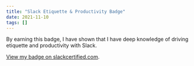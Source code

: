 ```yaml
---
title: "Slack Etiquette & Productivity Badge"
date: 2021-11-10
tags: []
---
```


By earning this badge, I have shown that I have deep knowledge of driving etiquette and productivity with Slack.

[View my badge on slackcertified.com](https://badges.slackcertified.com/e484234c-c921-45d9-8ecd-c5e52b3fcf8b).